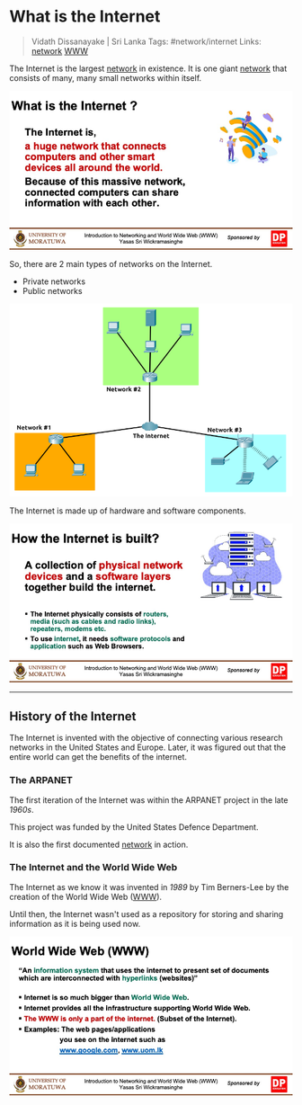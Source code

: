 # What is the Internet

> Vidath Dissanayake | Sri Lanka
> Tags: #network/internet
> Links: [network](../network.md) [WWW](WWW.md)

The Internet is the largest [network](network.md) in existence. It is one giant [network](network.md) that consists of many, many small networks within itself.

![what is the internet](assets/images/what%20is%20the%20internet.jpeg)

So, there are 2 main types of networks on the Internet.
- Private networks
- Public networks

![internet networks](assets/images/internet%20networks.png)

The Internet is made up of hardware and software components.

![components of internet](assets/images/components%20of%20internet.jpeg)

---

## History of the Internet

The Internet is invented with the objective of connecting various research networks in the United States and Europe. Later, it was figured out that the entire world can get the benefits of the internet.

### The ARPANET

The first iteration of the Internet was within the ARPANET project in the late _1960s_.

This project was funded by the United States Defence Department.

It is also the first documented [network](network.md) in action.


### The Internet and the World Wide Web

The Internet as we know it was invented in _1989_ by Tim Berners-Lee by the creation of the World Wide Web ([WWW](the%20Internet/WWW.md)).

Until then, the Internet wasn't used as a repository for storing and sharing information as it is being used now.

![internet and www](assets/images/internet%20and%20www.png)